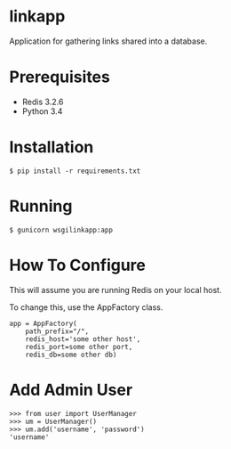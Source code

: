 # linkapp
Application for gathering links shared into a database.

# Prerequisites

* Redis 3.2.6
* Python 3.4

# Installation

    $ pip install -r requirements.txt
    
# Running

    $ gunicorn wsgilinkapp:app
    
# How To Configure

This will assume you are running Redis on your local host.

To change this, use the AppFactory class. 

    app = AppFactory(
        path_prefix="/", 
        redis_host='some other host', 
        redis_port=some other port, 
        redis_db=some other db)
        
# Add Admin User

    >>> from user import UserManager
    >>> um = UserManager()
    >>> um.add('username', 'password')
    'username'
